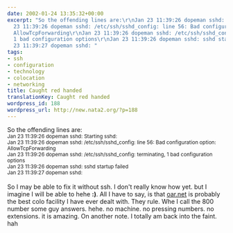 ```yaml
---
date: 2002-01-24 13:35:32+00:00
excerpt: "So the offending lines are:\r\nJan 23 11:39:26 dopeman sshd: Starting sshd:\r\nJan
  23 11:39:26 dopeman sshd: /etc/ssh/sshd_config: line 56: Bad configuration option:
  AllowTcpForwarding\r\nJan 23 11:39:26 dopeman sshd: /etc/ssh/sshd_config: terminating,
  1 bad configuration options\r\nJan 23 11:39:26 dopeman sshd: sshd startup failed\r\nJan
  23 11:39:27 dopeman sshd: "
tags:
- ssh
- configuration
- technology
- colocation
- networking
title: Caught red handed
translationKey: Caught red handed
wordpress_id: 188
wordpress_url: http://new.nata2.org/?p=188
---
```


So the offending lines are:<br/>
<small>Jan 23 11:39:26 dopeman sshd: Starting sshd:<br/>
Jan 23 11:39:26 dopeman sshd: /etc/ssh/sshd_config: line 56: Bad configuration option: AllowTcpForwarding<br/>
Jan 23 11:39:26 dopeman sshd: /etc/ssh/sshd_config: terminating, 1 bad configuration options<br/>
Jan 23 11:39:26 dopeman sshd: sshd startup failed<br/>
Jan 23 11:39:27 dopeman sshd: <br/></small>
<br/>
So I may be able to fix it without ssh. I don't really know how yet. but I imagine I will be able to hehe <b>:)</b>. All I have to say, is that <a href="http://www.oar.net">oar.net</a> is probably the best colo facility I have ever dealt with. They rule. Whe I call the 800 number some guy answers. hehe. no machine. no pressing numbers. no extensions. it is amazing. On another note. I totally am back into the faint. hah